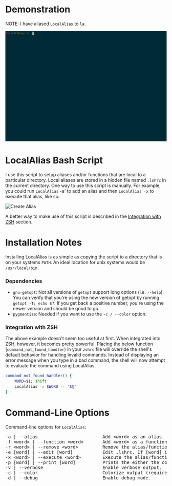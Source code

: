 # Demonstration

NOTE: I have aliased `LocalAlias` to `la`.

![Demonstration](img/demo.gif "Demonstration")

# LocalAlias Bash Script
I use this script to setup aliases and/or functions that are local to a particular directory. Local aliases are stored in a hidden file named `.lshrc` in the current directory. One way to use this script is manually. For example, you could run `LocalAlias` -a' to add an alias and then `LocalAlias -x` to execute that alias, like so:

![Create Alias](img/trial.png "Create Alias")

A better way to make use of this script is described in the [Integration with ZSH](#integration-with-zsh) section.

# Installation Notes

Installing LocalAlias is as simple as copying the script to a directory that is on your systems `PATH`. An ideal location for unix systems would be `/usr/local/bin`.

### Dependencies

* `gnu-getopt`: Not all versions of `getopt` support long options (i.e. `--help`). You can verify that you're using the new version of getopt by running `getopt -T; echo $?`. If you get back a positive number, you're using the newer version and should be good to go.
* `pygmentize`: Needed if you want to use the `-c / --color` option.

### Integration with ZSH

The above example doesn't seem too useful at first. When integrated into ZSH, however, it becomes pretty powerful. Placing the below function (`command_not_found_handler`) in your `zshrc` file will override the shell's default behavior for handling invalid commands. Instead of displaying an error message when you type in a bad command, the shell will now attempt to evaluate the command using LocalAlias.

``` bash
command_not_found_handler() {
    WORD=$1; shift
    LocalAlias -x $WORD -- "$@"
}
```
# Command-Line Options
Command-line options for `LocalAlias`:
<pre>
-a | --alias                        Add &lt;word> as an alias.
-f &lt;word> | --function &lt;word>       Add &lt;word> as a function.
-r &lt;word> | --remove &lt;word>         Remove the alias/function &lt;word>.
-e [word] | --edit [word]           Edit .lshrc. If [word] is provided, the cursor will start on [word]'s' definition.
-x &lt;word> | --execute &lt;word>        Execute the alias/function defined for &lt;word> if one exists. Otherwise, prompt user to add &lt;word> as an alias/function.
-p [word] | --print [word]          Prints the either the contents of .lshrc or (if [word] is provided) just the definition for [word]. This option is the default.
-v | --verbose                      Enable verbose output.
-c | --color                        Colorize output (requires `pygmentize`)
-d | --debug                        Enable debug mode.
</pre>
